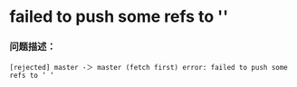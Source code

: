 # failed to push some refs to ''

### 问题描述：

```
[rejected] master -＞ master (fetch first) error: failed to push some refs to ‘ ‘
```

